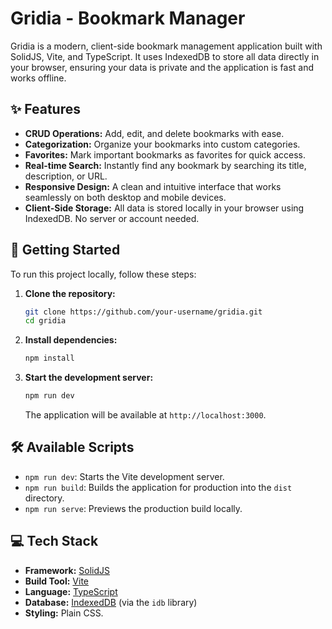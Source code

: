 # Gridia - Bookmark Manager

Gridia is a modern, client-side bookmark management application built with SolidJS, Vite, and TypeScript. It uses IndexedDB to store all data directly in your browser, ensuring your data is private and the application is fast and works offline.

## ✨ Features

- **CRUD Operations:** Add, edit, and delete bookmarks with ease.
- **Categorization:** Organize your bookmarks into custom categories.
- **Favorites:** Mark important bookmarks as favorites for quick access.
- **Real-time Search:** Instantly find any bookmark by searching its title, description, or URL.
- **Responsive Design:** A clean and intuitive interface that works seamlessly on both desktop and mobile devices.
- **Client-Side Storage:** All data is stored locally in your browser using IndexedDB. No server or account needed.

## 🚀 Getting Started

To run this project locally, follow these steps:

1.  **Clone the repository:**
    ```bash
    git clone https://github.com/your-username/gridia.git
    cd gridia
    ```

2.  **Install dependencies:**
    ```bash
    npm install
    ```

3.  **Start the development server:**
    ```bash
    npm run dev
    ```
    The application will be available at `http://localhost:3000`.

## 🛠️ Available Scripts

-   `npm run dev`: Starts the Vite development server.
-   `npm run build`: Builds the application for production into the `dist` directory.
-   `npm run serve`: Previews the production build locally.

## 💻 Tech Stack

-   **Framework:** [SolidJS](https://www.solidjs.com/)
-   **Build Tool:** [Vite](https://vitejs.dev/)
-   **Language:** [TypeScript](https://www.typescriptlang.org/)
-   **Database:** [IndexedDB](https://developer.mozilla.org/en-US/docs/Web/API/IndexedDB_API) (via the `idb` library)
-   **Styling:** Plain CSS.
